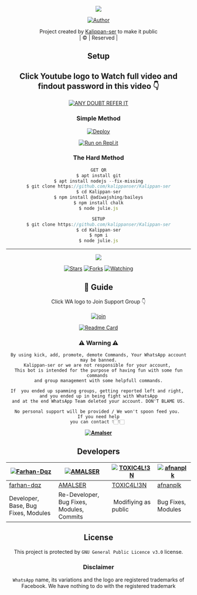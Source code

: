 <div align="center">

 </a>
</p>
<div align="center">
  <p align="center">
<img src=https://i.imgur.com/w89FHm7.jpeg>
</p>
  <p align="center">
<a href="https://github.com/kalippanser"><img title="Author" src="https://img.shields.io/badge/Author-midhun-kalippanser/Kalippan-ser?color=blue&style=for-the-badge&logo=whatsapp"></a>
</p>
</div>
<p align="center">
Project created by <a href="https://github.com/kalippanser">Kalippan-ser</a> to make it public
    <br>
       | © |
        Reserved |
    <br> 
</p>

## Setup
<div align="center"> 


## Click Youtube logo to Watch full video and findout password in this video 👇

 [![ANY DOUBT REFER IT](https://www.linkpicture.com/q/YouTube-Logo-700x394.png)](https://youtu.be/5MKycJxmA4c)


  ### Simple Method
  
[![Deploy](https://www.herokucdn.com/deploy/button.svg)](https://heroku.com/deploy?template=https://github.com/kalippanser/Kalippan-ser.git)



  
[![Run on Repl.it](https://repl.it/badge/github/quiec/whatsAlfa)](https://replit.com/@kalippan-ser/Kalippan-ser)
  
### The Hard Method
```js
GET QR
$ apt install git
$ apt install nodejs --fix-missing
$ git clone https://github.com/kalippanser/Kalippan-ser
$ cd Kalippan-ser
$ npm install @adiwajshing/baileys
$ npm install chalk
$ node julie.js
```
      
```js
SETUP
$ git clone https://github.com/kalippanser/Kalippan-ser
$ cd Kalippan-ser
$ npm i
$ node julie.js
```

----

  <p align="center">
  <a href="httsp://github.com/kalippanser/Kalippan-ser">
    
<a href="https://github.com/kalippanser/followers">
<img src="https://img.shields.io/github/repo-size/cyberchekuthan/Amalser_v2?color=green&label=Repo%20total%20size&style=plastic">
<p align="center">
<a href="https://github.com/kalippanser/followers"
<img title="Followers" src="https://img.shields.io/github/followers/kalippanser?color=blue&style=flat-square"></a>
<a href="https://github.com/kalippanser/Kalippan-ser/stargazers/"><img title="Stars" src="https://img.shields.io/github/stars/kalippanser/Kalippan-ser?color=blue&style=flat-square"></a>
<a href="https://github.com/kalippanser/Kalippan-ser/network/members"><img title="Forks" src="https://img.shields.io/github/forks/kalippanser/Kalippan-ser?color=blue&style=flat-square"></a>
<a href="https://github.com/kalippanser/Kalippan-ser/watchers"><img title="Watching" src="https://img.shields.io/github/watchers/kalippanser/Kalippan-ser?label=Watchers&color=blue&style=flat-square"></a>
</p>

## 📢 Guide
Click WA logo to Join Support Group 👇
    <br>
<br>
  [![join](https://github.com/Alien-alfa/PublicBot/blob/main/wlogo.svg.png)](https://chat.whatsapp.com/CbRlEux876XFsWQfIlOKty)
  <div align="center">
       
  [![Readme Card](https://github-readme-stats.vercel.app/api/pin/?username=kalippanser&repo=Kalippan-ser&theme=nightowl)](https://github.com/kalippanser/Kalippan-ser)
  </div>
    
### ⚠ Warning ⚠

```
By using kick, add, promote, demote Commands, Your WhatsApp account may be banned.
Kalippan-ser or we are not responsible for your account, 
This bot is intended for the purpose of having fun with some fun commands 
and group management with some helpfull commands.

If  you ended up spamming groups, getting reported left and right, 
and you ended up in being fight with WhatsApp
and at the end WhatsApp Team deleted your account. DON'T BLAME US.

No personal support will be provided / We won't spoon feed you. 
If you need help
you can contact 👇🏻👇🏻 
```
**[![Amalser](https://www.linkpicture.com/q/WHTSPP-LOGO.png)](http://wa.me/918281370025?text=Can%20you%20help%20bro)**

## Developers
  <div align="center">
    
  [![Farhan-Dqz](https://github.com/farhan-dqz.png?size=100)](https://github.com/farhan-dqz) | [![AMALSER](https://github.com/Amal-ser.png?size=100)](https://github.com/Amal-ser) |  [![TOXIC4L!3N](https://github.com/Alien-alfa.png?size=100)](https://github.com/AI-VIKI) | [![afnanplk](https://github.com/afnanplk.png?size=100)](https://github.com/afnanplk) 
----|----|----|----
[farhan-dqz](https://github.com/farhan-dqz) | [AMALSER](https://github.com/Amal-ser) | [TOXIC4L!3N](https://github.com/AI-VIKI) | [afnanplk](https://github.com/afnanplk) 
Developer, Base, Bug Fixes, Modules| Re-Developer, Bug Fixes, Modules, Commits |  Modifiying  as   public | Bug Fixes, Modules 
  </div>
    


## License
This project is protected by `GNU General Public Licence v3.0` license.

### Disclaimer
`WhatsApp` name, its variations and the logo are registered trademarks of Facebook. We have nothing to do with the registered trademark
